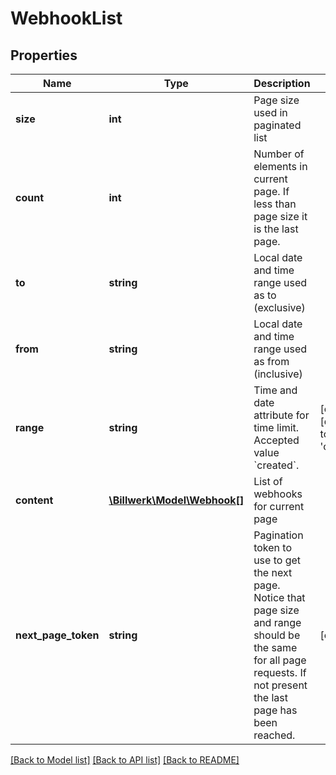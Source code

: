 # WebhookList

## Properties
Name | Type | Description | Notes
------------ | ------------- | ------------- | -------------
**size** | **int** | Page size used in paginated list | 
**count** | **int** | Number of elements in current page. If less than page size it is the last page. | 
**to** | **string** | Local date and time range used as to (exclusive) | 
**from** | **string** | Local date and time range used as from (inclusive) | 
**range** | **string** | Time and date attribute for time limit. Accepted value &#x60;created&#x60;. | [optional] [default to 'created']
**content** | [**\Billwerk\Model\Webhook[]**](Webhook.md) | List of webhooks for current page | 
**next_page_token** | **string** | Pagination token to use to get the next page. Notice that page size and range should be the same for all page requests. If not present the last page has been reached. | [optional] 

[[Back to Model list]](../../README.md#documentation-for-models) [[Back to API list]](../../README.md#documentation-for-api-endpoints) [[Back to README]](../../README.md)

